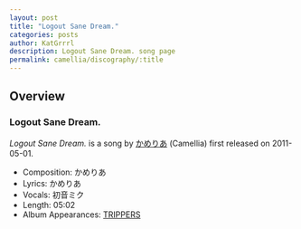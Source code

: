 ```yaml
---
layout: post
title: "Logout Sane Dream."
categories: posts
author: KatGrrrl
description: Logout Sane Dream. song page
permalink: camellia/discography/:title
---
```


## Overview

### Logout Sane Dream.

*Logout Sane Dream.* is a song by [かめりあ](<{% link postsWiki/_posts/2023-12-10-camellia.md %}>) (Camellia) first released on 2011-05-01.

* Composition: かめりあ
* Lyrics: かめりあ
* Vocals: 初音ミク
* Length: 05:02
* Album Appearances: [TRIPPERS](<{% link postsInclude/_posts/camellia/albums/TRIPPERS/2023-12-06-TRIPPERS.md %}>)
